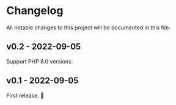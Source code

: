 # Changelog

All notable changes to this project will be documented in this file.

## v0.2 - 2022-09-05

Support PHP 8.0 versions.

## v0.1 - 2022-09-05

First release. 🎉
